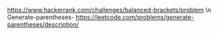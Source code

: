 https://www.hackerrank.com/challenges/balanced-brackets/problem   \n
Generate-parentheses- https://leetcode.com/problems/generate-parentheses/description/

